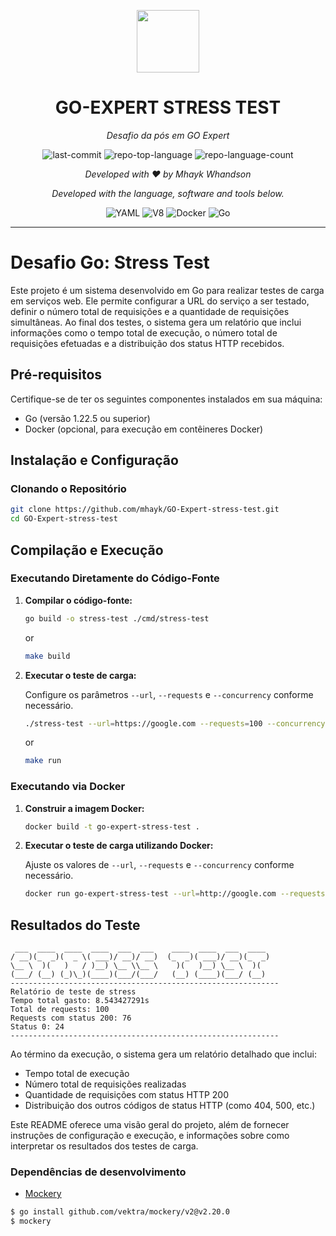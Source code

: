 <p align="center">
  <img src="https://cdn-icons-png.flaticon.com/512/11150/11150628.png" width="100" />
</p>
<p align="center">
    <h1 align="center">GO-EXPERT STRESS TEST</h1>
</p>
<p align="center">
    <em>Desafio da pós em GO Expert</em>
</p>
<p align="center">
	<img src="https://img.shields.io/github/last-commit/mhayk/GO-Expert-rate-limiter?style=flat&logo=git&logoColor=white&color=0080ff" alt="last-commit">
	<img src="https://img.shields.io/github/languages/top/mhayk/GO-Expert-rate-limiter?style=flat&color=0080ff" alt="repo-top-language">
	<img src="https://img.shields.io/github/languages/count/mhayk/GO-Expert-rate-limiter?style=flat&color=0080ff" alt="repo-language-count">
<p>
<p align="center">
    <em>Developed with ❤️ by Mhayk Whandson</em>
</p>
<p align="center">
		<em>Developed with the language, software and tools below.</em>
</p>
<p align="center">
	<img src="https://img.shields.io/badge/YAML-CB171E.svg?style=flat&logo=YAML&logoColor=white" alt="YAML">
	<img src="https://img.shields.io/badge/V8-4B8BF5.svg?style=flat&logo=V8&logoColor=white" alt="V8">
	<img src="https://img.shields.io/badge/Docker-2496ED.svg?style=flat&logo=Docker&logoColor=white" alt="Docker">
	<img src="https://img.shields.io/badge/Go-00ADD8.svg?style=flat&logo=Go&logoColor=white" alt="Go">
</p>
<hr>

# Desafio Go: Stress Test

Este projeto é um sistema desenvolvido em Go para realizar testes de carga em serviços web. Ele permite configurar a URL do serviço a ser testado, definir o número total de requisições e a quantidade de requisições simultâneas. Ao final dos testes, o sistema gera um relatório que inclui informações como o tempo total de execução, o número total de requisições efetuadas e a distribuição dos status HTTP recebidos.

## Pré-requisitos

Certifique-se de ter os seguintes componentes instalados em sua máquina:

- Go (versão 1.22.5 ou superior)
- Docker (opcional, para execução em contêineres Docker)

## Instalação e Configuração

### Clonando o Repositório

```bash
git clone https://github.com/mhayk/GO-Expert-stress-test.git
cd GO-Expert-stress-test
```

## Compilação e Execução

### Executando Diretamente do Código-Fonte

1. **Compilar o código-fonte:**

   ```bash
   go build -o stress-test ./cmd/stress-test
   ```

   or

   ```bash
   make build
   ```

2. **Executar o teste de carga:**

   Configure os parâmetros `--url`, `--requests` e `--concurrency` conforme necessário.

   ```bash
   ./stress-test --url=https://google.com --requests=100 --concurrency=10
   ```

   or

   ```bash
   make run
   ```

### Executando via Docker

1. **Construir a imagem Docker:**

   ```bash
   docker build -t go-expert-stress-test .
   ```

2. **Executar o teste de carga utilizando Docker:**

   Ajuste os valores de `--url`, `--requests` e `--concurrency` conforme necessário.

   ```bash
   docker run go-expert-stress-test --url=http://google.com --requests=100 --concurrency=10
   ```

## Resultados do Teste

```
 ___  ____  ____  ____  ___  ___    ____  ____  ___  ____
/ __)(_  _)(  _ \( ___)/ __)/ __)  (_  _)( ___)/ __)(_  _)
\__ \  )(   )   / )__) \__ \\__ \    )(   )__) \__ \  )(
(___/ (__) (_)\_)(____)(___/(___/   (__) (____)(___/ (__)
------------------------------------------------------------
Relatório de teste de stress
Tempo total gasto: 8.543427291s
Total de requests: 100
Requests com status 200: 76
Status 0: 24
------------------------------------------------------------
```

Ao término da execução, o sistema gera um relatório detalhado que inclui:

- Tempo total de execução
- Número total de requisições realizadas
- Quantidade de requisições com status HTTP 200
- Distribuição dos outros códigos de status HTTP (como 404, 500, etc.)

Este README oferece uma visão geral do projeto, além de fornecer instruções de configuração e execução, e informações sobre como interpretar os resultados dos testes de carga.



### Dependências de desenvolvimento

- [Mockery](https://vektra.github.io/mockery/latest/)

```bash
$ go install github.com/vektra/mockery/v2@v2.20.0
$ mockery
```